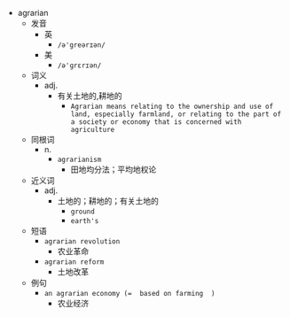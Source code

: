 - agrarian
  - 发音
    - 英
      - `/ə'greərɪən/`
    - 美
      - `/ə'ɡrɛrɪən/`
  - 词义
    - adj.
      - 有关土地的,耕地的
        - `Agrarian means relating to the ownership and use of land, especially farmland, or relating to the part of a society or economy that is concerned with agriculture`
  - 同根词
    - n.
      - `agrarianism`
        - 田地均分法；平均地权论
  - 近义词
    - adj.
      - 土地的；耕地的；有关土地的
        - `ground`
        - `earth's`
  - 短语
    - `agrarian revolution`
      - 农业革命 
    - `agrarian reform`
      - 土地改革 
  - 例句
    - `an agrarian economy (=  based on farming  )`
      - 农业经济

